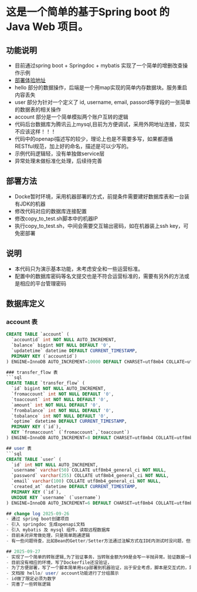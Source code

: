 # 这是一个简单的基于Spring boot 的 Java Web 项目。

## 功能说明
- 目前通过spring boot + Springdoc + mybatis 实现了一个简单的增删改查操作示例
- [部署体验地址](http://114.132.58.71:9999/swagger-ui/index.html)
- hello 部分的数据操作，后端是一个用map实现的简单内存数据块。服务重启内容丢失
- user 部分为针对一个定义了 id, username, email, passord等字段的一张简单的数据表的相关操作
- account 部分是一个简单模拟两个账户互转的逻辑
- 代码后台数据库为腾讯云上mysql,目前为方便调试，采用外网地址连接，现实不应该这样！！！
- 代码中的openapi描述写的较少，理论上也是不需要多写，如果都遵循RESTful规范，加上好的命名，描述是可以少写的。
- 示例代码逻辑轻，没有单独做service层
- 异常处理未做标准化处理，后续待完善

## 部署方法
- Docke暂时环境，采用机器部署的方式，前提条件需要建好数据库表和一台装有JDK的机器
- 修改代码对应的数据库连接配置
- 修改copy_to_test.sh脚本中的机器IP
- 执行copy_to_test.sh，中间会需要交互输出密码，如在机器装上ssh key，可免密部署

## 说明
- 本代码只为演示基本功能，未考虑安全和一些运营标准。
- 配置中的数据库密码等名文提交也是不符合运营标准的，需要有另外的方法或是相应的平台管理密码

## 数据库定义

### account 表
```sql
CREATE TABLE `account` (
  `accountid` int NOT NULL AUTO_INCREMENT,
  `balance` bigint NOT NULL DEFAULT '0',
  `updatetime` datetime DEFAULT CURRENT_TIMESTAMP,
  PRIMARY KEY (`accountid`)
) ENGINE=InnoDB AUTO_INCREMENT=10000 DEFAULT CHARSET=utf8mb4 COLLATE=utf8mb4_general_ci

### transfer_flow 表
```sql
CREATE TABLE `transfer_flow` (
  `id` bigint NOT NULL AUTO_INCREMENT,
  `fromaccount` int NOT NULL DEFAULT '0',
  `toaccount` int NOT NULL DEFAULT '0',
  `amount` int NOT NULL DEFAULT '0',
  `frombalance` int NOT NULL DEFAULT '0',
  `tobalance` int NOT NULL DEFAULT '0',
  `optime` datetime DEFAULT CURRENT_TIMESTAMP,
  PRIMARY KEY (`id`),
  KEY `fromaccount` (`fromaccount`,`toaccount`)
) ENGINE=InnoDB AUTO_INCREMENT=8 DEFAULT CHARSET=utf8mb4 COLLATE=utf8mb4_general_ci

## user 表
```sql
CREATE TABLE `user` (
  `id` int NOT NULL AUTO_INCREMENT,
  `username` varchar(50) COLLATE utf8mb4_general_ci NOT NULL,
  `password` varchar(255) COLLATE utf8mb4_general_ci NOT NULL,
  `email` varchar(100) COLLATE utf8mb4_general_ci NOT NULL,
  `created_at` datetime DEFAULT CURRENT_TIMESTAMP,
  PRIMARY KEY (`id`),
  UNIQUE KEY `username` (`username`)
) ENGINE=InnoDB AUTO_INCREMENT=6 DEFAULT CHARSET=utf8mb4 COLLATE=utf8mb4_general_ci

## change log 2025-09-26
- 通过 spring boot创建项目
- 引入 springdoc 生成openapi文档
- 引入 mybatis 及 mysql 组件，读取远程数据库
- 目前未对异常做处理，只是简单跑通逻辑
- 有一些问题待查，比如Bean的Getter/Setter方法通过注解方式在IDE内测试时没问题，但打包发布时Schema会为空。

## 2025-09-27
- 实现了一个简单的转账逻辑,为了验证事务，当转账金额为99是会写一半抛异常。验证数据一致性。
- 目前没有相应的环境，写了Dockerfile还没验证，
- 为了方便部署，写了一个脚本简单用scp部署到机器验证，出于安全考虑，脚本是交互式的，需要手工输入密码
- 文档按 hello/ user/ account功能进行了分组展示
- id做了限定必须为数字
- 完善了一些转账逻辑
